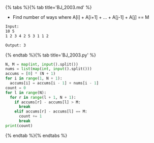 {% tabs %}{% tab title='BJ_2003.md' %}

* Find number of ways where A[i] + A[i+1] + … + A[j-1] + A[j] == M

```txt
Input:
10 5
1 2 3 4 2 5 3 1 1 2

Output: 3
```

{% endtab %}{% tab title='BJ_2003.py' %}

```py
N, M = map(int, input().split())
nums = list(map(int, input().split()))
accums = [0] * (N + 1)
for i in range(1, N + 1):
  accums[i] = accums[i - 1] + nums[i - 1]
count = 0
for l in range(N):
  for r in range(l + 1, N + 1):
    if accums[r] - accums[l] > M:
      break
    elif accums[r] - accums[l] == M:
      count += 1
      break
print(count)
```

{% endtab %}{% endtabs %}
